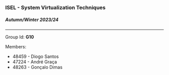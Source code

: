 ### ISEL - System Virtualization Techniques
##### Autumn/Winter 2023/24
----

Group Id: **G10**

Members:
 - 48459 - Diogo Santos
 - 47224 - André Graça
 - 48263 - Gonçalo Dimas
